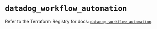 # `datadog_workflow_automation`

Refer to the Terraform Registry for docs: [`datadog_workflow_automation`](https://registry.terraform.io/providers/datadog/datadog/3.71.0/docs/resources/workflow_automation).
